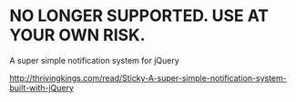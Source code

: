 NO LONGER SUPPORTED. USE AT YOUR OWN RISK.
===

A super simple notification system for jQuery

http://thrivingkings.com/read/Sticky-A-super-simple-notification-system-built-with-jQuery
